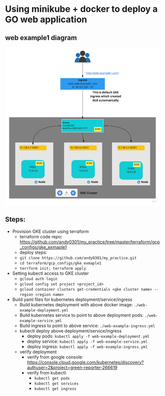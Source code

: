 # Using minikube + docker to deploy a GO web application 

## web example1 diagram
![diagram](./k8s-web-example1-gke-cluster.jpg)

## Steps:
* Provision GKE cluster using terraform
    * terraform code repo: https://github.com/andy0301/my_practice/tree/master/terraform/gcp_configs/gke_exmaple1
    * deploy steps:
    * `git clone https://github.com/andy0301/my_practice.git`
    * `cd terraform/gcp_configs/gke_exmaple1`
    * `terrform init; terraform apply`
* Setting kubectl access to GKE cluster
    * `gcloud auth login`
    * `gcloud config set project <project_id>`
    * `gcloud container clusters get-credentials <gke cluster name> --region <region name>`
* Build yaml files for kubernetes deployment/service/ingress
    * Build kubernetes deployment with above docker image: `./web-example-deployment.yml`
    * Build kubernetes service to point to above deployment pods: `./web-example-service.yml`
    * Build ingress to point to above service: `./web-example-ingress.yml`
    * kubectl deploy above deployment/service/ingress
        * deploy pods: `kubectl apply -f web-example-deployment.yml`
        * deploy service: `kubectl apply -f web-example-service.yml`
        * deploy ingress: `kubectl apply -f web-example-ingress.yml`
    * verify deployment
        * verify from google console: https://console.cloud.google.com/kubernetes/discovery?authuser=2&project=green-reporter-266619
        * verify from kubectl:
            * `kubectl get pods`
            * `kubectl get services`
            * `kubectl get ingress`

